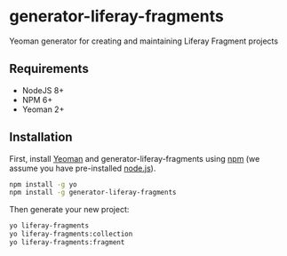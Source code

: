 # generator-liferay-fragments

Yeoman generator for creating and maintaining Liferay Fragment projects

## Requirements

- NodeJS 8+
- NPM 6+
- Yeoman 2+

## Installation

First, install [Yeoman](http://yeoman.io) and generator-liferay-fragments using [npm](https://www.npmjs.com/) (we assume you have pre-installed [node.js](https://nodejs.org/)).

```bash
npm install -g yo
npm install -g generator-liferay-fragments
```

Then generate your new project:

```bash
yo liferay-fragments
yo liferay-fragments:collection
yo liferay-fragments:fragment
```